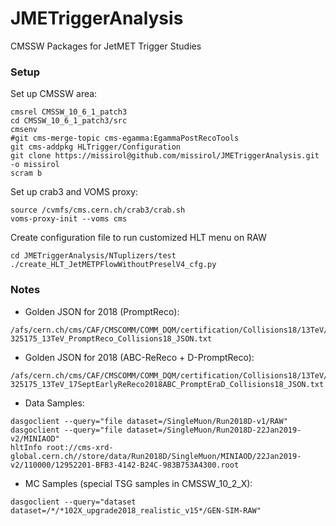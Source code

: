 JMETriggerAnalysis
==================

CMSSW Packages for JetMET Trigger Studies

### Setup

Set up CMSSW area:

```shell
cmsrel CMSSW_10_6_1_patch3
cd CMSSW_10_6_1_patch3/src
cmsenv
#git cms-merge-topic cms-egamma:EgammaPostRecoTools
git cms-addpkg HLTrigger/Configuration
git clone https://missirol@github.com/missirol/JMETriggerAnalysis.git -o missirol
scram b
```

Set up crab3 and VOMS proxy:

```shell
source /cvmfs/cms.cern.ch/crab3/crab.sh
voms-proxy-init --voms cms
```

Create configuration file to run customized HLT menu on RAW

```shell
cd JMETriggerAnalysis/NTuplizers/test
./create_HLT_JetMETPFlowWithoutPreselV4_cfg.py
```

### Notes

* Golden JSON for 2018 (PromptReco):
```shell
/afs/cern.ch/cms/CAF/CMSCOMM/COMM_DQM/certification/Collisions18/13TeV/PromptReco/Cert_314472-325175_13TeV_PromptReco_Collisions18_JSON.txt
```

* Golden JSON for 2018 (ABC-ReReco + D-PromptReco):
```shell
/afs/cern.ch/cms/CAF/CMSCOMM/COMM_DQM/certification/Collisions18/13TeV/ReReco/Cert_314472-325175_13TeV_17SeptEarlyReReco2018ABC_PromptEraD_Collisions18_JSON.txt
```

* Data Samples:
```shell
dasgoclient --query="file dataset=/SingleMuon/Run2018D-v1/RAW"
dasgoclient --query="file dataset=/SingleMuon/Run2018D-22Jan2019-v2/MINIAOD"
hltInfo root://cms-xrd-global.cern.ch//store/data/Run2018D/SingleMuon/MINIAOD/22Jan2019-v2/110000/12952201-BFB3-4142-B24C-983B753A4300.root
```

* MC Samples (special TSG samples in CMSSW_10_2_X):
```shell
dasgoclient --query="dataset dataset=/*/*102X_upgrade2018_realistic_v15*/GEN-SIM-RAW"
```
